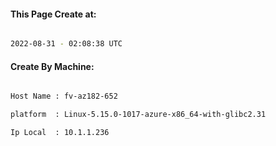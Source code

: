 
   
#### This Page Create at:

```bash

2022-08-31 - 02:08:38 UTC

```

#### Create By Machine:

```bash

Host Name : fv-az182-652

platform  : Linux-5.15.0-1017-azure-x86_64-with-glibc2.31

Ip Local  : 10.1.1.236

```

